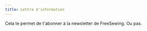 ```yaml
---
title: Lettre d'information
---
```


Cela te permet de t'abonner à la newsletter de FreeSewing. Ou pas.

